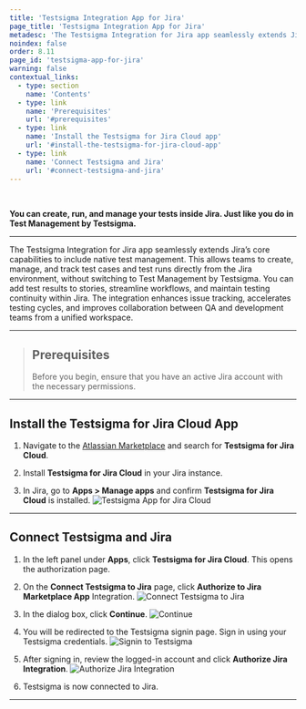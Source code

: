 ```yaml
---
title: 'Testsigma Integration App for Jira'
page_title: 'Testsigma Integration App for Jira'
metadesc: 'The Testsigma Integration for Jira app seamlessly extends Jira’s core capabilities to include native test management. You can manage tests directly from the Jira'
noindex: false
order: 8.11
page_id: 'testsigma-app-for-jira'
warning: false
contextual_links:
  - type: section
    name: 'Contents'
  - type: link
    name: 'Prerequisites'
    url: '#prerequisites'
  - type: link
    name: 'Install the Testsigma for Jira Cloud app'
    url: '#install-the-testsigma-for-jira-cloud-app'
  - type: link
    name: 'Connect Testsigma and Jira'
    url: '#connect-testsigma-and-jira'
---
```


<br>

**You can create, run, and manage your tests inside Jira. Just like you do in Test Management by Testsigma.**

---

The Testsigma Integration for Jira app seamlessly extends Jira’s core capabilities to include native test management. This allows teams to create, manage, and track test cases and test runs directly from the Jira environment, without switching to Test Management by Testsigma. You can add test results to stories, streamline workflows, and maintain testing continuity within Jira. The integration enhances issue tracking, accelerates testing cycles, and improves collaboration between QA and development teams from a unified workspace.

---

> ## **Prerequisites**
> 
> Before you begin, ensure that you have an active Jira account with the necessary permissions.

---

## **Install the Testsigma for Jira Cloud App**

1. Navigate to the [Atlassian Marketplace](https://marketplace.atlassian.com/) and search for **Testsigma for Jira Cloud**.

2. Install **Testsigma for Jira Cloud** in your Jira instance.

3. In Jira, go to **Apps > Manage apps** and confirm **Testsigma for Jira Cloud** is installed.
   ![Testsigma App for Jira Cloud](https://s3.amazonaws.com/static-docs.testsigma.com/new_images/projects/Atto_Testsigma/testsigma_app_for_jira.png)
---

## **Connect Testsigma and Jira**

1. In the left panel under **Apps**, click **Testsigma for Jira Cloud**. This opens the authorization page.

2. On the **Connect Testsigma to Jira** page, click **Authorize to Jira Marketplace App** Integration.
   ![Connect Testsigma to Jira](https://s3.amazonaws.com/static-docs.testsigma.com/new_images/projects/Atto_Testsigma/Connect_Testsigma_App.png)

3. In the dialog box, click **Continue**.
   ![Continue](https://s3.amazonaws.com/static-docs.testsigma.com/new_images/projects/Atto_Testsigma/Continue_to_TMS.png)

4. You will be redirected to the Testsigma signin page. Sign in using your Testsigma credentials.
   ![Signin to Testsigma](https://s3.amazonaws.com/static-docs.testsigma.com/new_images/projects/Atto_Testsigma/Testsigma_Signin_Redirection_Page.png)

5. After signing in, review the logged-in account and click **Authorize Jira Integration**.
   ![Authorize Jira Integration](https://s3.amazonaws.com/static-docs.testsigma.com/new_images/projects/Atto_Testsigma/Authorize_Jira_Integration.png)

6. Testsigma is now connected to Jira.

---